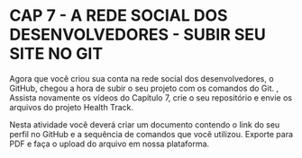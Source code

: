 # CAP 7 - A REDE SOCIAL DOS DESENVOLVEDORES - SUBIR SEU SITE NO GIT

Agora que você criou sua conta na rede social dos desenvolvedores, o GitHub, chegou a hora de subir o seu projeto com os comandos do Git.
,
Assista novamente os vídeos do Capítulo 7, crie o seu repositório e envie os arquivos do projeto Health Track.

Nesta atividade você deverá criar um documento contendo o link do seu perfil no GitHub e a sequência de comandos que você utilizou. Exporte para PDF e faça o upload do arquivo em nossa plataforma.
